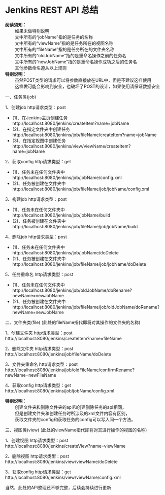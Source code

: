 # Jenkins REST API 总结
<div>
<b>阅读须知：</b><br/>
&nbsp;&nbsp;&nbsp;&nbsp;&nbsp;&nbsp;&nbsp;&nbsp;如果未做特别说明<br/>
&nbsp;&nbsp;&nbsp;&nbsp;&nbsp;&nbsp;&nbsp;&nbsp;文中所有的“jobName”指的是任务的名称<br/>
&nbsp;&nbsp;&nbsp;&nbsp;&nbsp;&nbsp;&nbsp;&nbsp;文中所有的“viewName”指的是任务所在的视图名称<br/>
&nbsp;&nbsp;&nbsp;&nbsp;&nbsp;&nbsp;&nbsp;&nbsp;文中所有的“fileName”指的是任务所在的文件夹名称<br/>
&nbsp;&nbsp;&nbsp;&nbsp;&nbsp;&nbsp;&nbsp;&nbsp;文中所有的“oldJobName”指的是重命名操作之前的任务名<br/>
&nbsp;&nbsp;&nbsp;&nbsp;&nbsp;&nbsp;&nbsp;&nbsp;文中所有的“newJobName”指的是重命名操作成功之后的任务名<br/>
&nbsp;&nbsp;&nbsp;&nbsp;&nbsp;&nbsp;&nbsp;&nbsp;其他参数命名遵从以上规则<br/>
<b>特别说明：</b><br/>
&nbsp;&nbsp;&nbsp;&nbsp;&nbsp;&nbsp;&nbsp;&nbsp;虽然POST类型的请求可以将参数直接放在URL中，但是不建议这样使用<br/>
&nbsp;&nbsp;&nbsp;&nbsp;&nbsp;&nbsp;&nbsp;&nbsp;这样做可能会影响到安全，也破坏了POST的设计，如果使用请保证数据安全
</div>

一、任务类(job)

1、创建job	http请求类型：post
*  (1)、在Jenkins主页创建任务<br/>
  http://localhost:8080/jenkins/createItem?name=jobName
*  (2)、在指定文件夹中创建任务<br/>
  http://localhost:8080/jenkins/job/fileName/createItem?name=jobName
*  (3)、在指定视图中创建任务<br/>
  http://localhost:8080/jenkins/view/viewName/createItem?name=jobName

2、获取config	http请求类型：get
*  (1)、任务未在任何文件夹中<br/>
  http://localhost:8080/jenkins/job/jobName/config.xml
*  (2)、任务被创建在文件夹中<br/>
  http://localhost:8080/jenkins/job/fileName/job/jobName/config.xml

3、构建job	http请求类型：post
*  (1)、任务未在任何文件夹中<br/>
  http://localhost:8080/jenkins/job/jobName/build
*  (2)、任务被创建在文件夹中<br/>
  http://localhost:8080/jenkins/job/fileName/job/jobName/build

4、删除job	http请求类型：post
*  (1)、任务未在任何文件夹中<br/>
  http://localhost:8080/jenkins/job/jobName/doDelete
*  (2)、任务被创建在文件夹中<br/>
  http://localhost:8080/jenkins/job/fileName/job/jobName/doDelete

5、任务重命名	http请求类型：post
*  (1)、任务未在任何文件夹中<br/>
  http://localhost:8080/jenkins/job/oldJobName/doRename?newName=newJobName
*  (2)、任务被创建在文件夹中<br/>
  http://localhost:8080/jenkins/job/fileName/job/oldJobName/doRename?newName=newJobName

二、文件夹类(file)	(此处的fileName指代即将对其操作的文件夹的名称)

1、创建文件夹	http请求类型：post<br/>
  http://localhost:8080/jenkins/createItem?name=fileName
  
2、删除文件夹	http请求类型：post<br/>
  http://localhost:8080/jenkins/job/fileName/doDelete
  
3、文件夹重命名	http请求类型：post<br/>
  http://localhost:8080/jenkins/job/oldFileName/confirmRename?newName=newFileName
  
4、获取config	http请求类型：get<br/>
  http://localhost:8080/jenkins/job/jobName/config.xml

<b>特别说明：</b><br/>
&nbsp;&nbsp;&nbsp;&nbsp;&nbsp;&nbsp;&nbsp;&nbsp;创建文件夹和删除文件夹的api和创建删除任务的api相同，<br/>
&nbsp;&nbsp;&nbsp;&nbsp;&nbsp;&nbsp;&nbsp;&nbsp;但是创建文件夹和创建任务时所涉及的xml文件内容有区别，<br/>
&nbsp;&nbsp;&nbsp;&nbsp;&nbsp;&nbsp;&nbsp;&nbsp;获取文件夹的config和获取任务的config可以写入同一个方法。

三、视图类(view)	(此处的viewName指代即将对其进行操作的视图的名称)

1、创建视图	http请求类型：post<br/>
  http://localhost:8080/jenkins/createView?name=viewName
  
2、删除视图	http请求类型：post<br/>
  http://localhost:8080/jenkins/view/viewName/doDelete
  
3、获取config	http请求类型：get<br/>
  http://localhost:8080/jenkins/view/viewName/config.xml

当然，此处的API整理还不够完整，后续会持续进行更新
